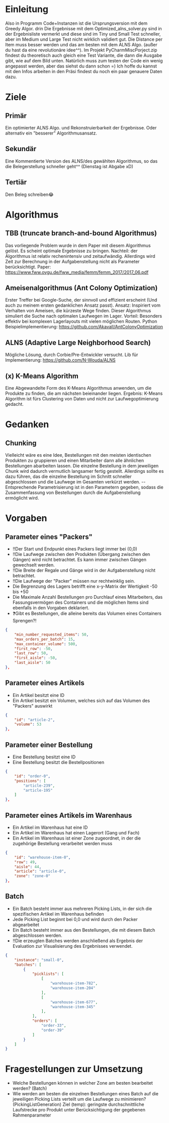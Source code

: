 # Einleitung
Also in Programm Code+Instanzen ist die Ursprungsversion mit dem Greedy Algor. drin
Die Ergebnisse mit dem Optimized\_alns\_solver.py sind in der Ergebnisliste vermerkt und diese sind im Tiny und Small Test schneller, aber im Medium und Large Test nicht wirklich validiert gut. Die Distance per Item muss besser werden und das am besten mit dem ALNS Algo. (außer du hast da eine revolutionäre idee^^).
Im Projekt PyCharmMiscPorject.zip findest du theoretisch auch gleich eine Test Variante, die dann die Ausgabe gibt, wie auf dem Bild unten. Natürlich muss zum testen der Code ein wenig angepasst werden, aber das siehst du dann schon =)
Ich hoffe du kannst mit den Infos arbeiten in den Präsi findest du noch ein paar genauere Daten dazu.

# Ziele

## Primär
Ein optimierter ALNS Algo. und Rekonstruierbarkeit der Ergebnisse. Oder alternativ ein "besserer" Algorithmusansatz.

## Sekundär
Eine Kommentierte Version des ALNS/des gewählten Algorithmus, so das die Belegerstellung schneller geht^^ (Dienstag ist Abgabe xD)

## Tertiär
Den Beleg schreiben😂

# Algorithmus
## TBB (truncate branch-and-bound Algorithmus)
Das vorliegende Problem wurde in dem Paper mit diesem Algorithmus gelöst. Es scheint optimale Ergebnisse zu bringen.
Nachteil: der Algorithmus ist relativ rechenintensiv und zeitaufwändig. Allerdings wird Zeit zur Berechnung in der Aufgabenstellung nicht als Parameter berücksichtigt.
Paper: https://www.fww.ovgu.de/fww_media/femm/femm_2017/2017_06.pdf

## Ameisenalgorithmus (Ant Colony Optimization)
Erster Treffer bei Google-Suche, der sinnvoll und effizient erscheint (Und auch zu meinem ersten gedanklichen Ansatz passt).
Ansatz: Inspiriert vom Verhalten von Ameisen, die kürzeste Wege finden. Dieser Algorithmus simuliert die Suche nach optimalen Laufwegen im Lager.
Vorteil: Besonders effektiv bei komplexen Lagerlayouts mit vielen möglichen Routen.
Python Beispielimplementierung: https://github.com/Akavall/AntColonyOptimization

## ALNS (Adaptive Large Neighborhood Search)
Mögliche Lösung, durch Corbie/Pre-Entwickler versucht.
Lib für Implementierung: https://github.com/N-Wouda/ALNS 

## (x) K-Means Algorithm
Eine Abgewandelte Form des K-Means Algorithmus anwenden, um die Produkte zu finden, die am nächsten beieinander liegen.
Ergebnis: K-Means Algorithm ist fürs Clustering von Daten und nicht zur Laufwegoptimierung gedacht.

# Gedanken
## Chunking
Vielleicht wäre es eine Idee, Bestellungen mit den meisten identischen Produkten zu gruppieren und einen Mitarbeiter dann alle ähnlichen Bestellungen abarbeiten lassen. Die einzelne Bestellung in dem jeweiligen Chunk wird dadurch vermutlich langsamer fertig gestellt. Allerdings sollte es dazu führen, das die einzelne Bestellung im Schnitt schneller abgeschlossen und die Laufwege im Gesamten verkürzt werden.
-- Entsprechende Parametrisierung ist in den Parametern gegeben, sodass die Zusammenfassung von Bestellungen durch die Aufgabenstellung ermöglicht wird.


# Vorgaben

## Parameter eines "Packers"
- ‼️Der Start und Endpunkt eines Packers liegt immer bei (0,0)
- ‼️Die Laufwege zwischen den Produkten (Übergang zwischen den Gängen) wird nicht betrachtet. Es kann immer zwischen Gängen gewechselt werden. 
- ‼️Die Breite der Regale und Gänge wird in der Aufgabenstellung nicht betrachtet.
- ‼️Die Laufwege der "Packer" müssen nur rechtwinklig sein.
- Die Begrenzung des Lagers betrifft eine x-y-Matrix der Wertigkeit -50 bis +50
- Die Maximale Anzahl Bestellungen pro Durchlauf eines Mitarbeiters, das Fassungsvermögen des Containers und die möglichen Items sind ebenfalls in den Vorgaben deklariert.
- ❓Gibt es Bestellungen, die alleine bereits das Volumen eines Containers Sprengen?!

```json
{
    "min_number_requested_items": 50,
    "max_orders_per_batch": 15,
    "max_container_volume": 500,
    "first_row": -50,
    "last_row": 50,
    "first_aisle": -50,
    "last_aisle": 50
},
```

## Parameter eines Artikels
- Ein Artikel besitzt eine ID 
- Ein Artikel besitzt ein Volumen, welches sich auf das Volumen des "Packers" auswirkt
  
```json
{
    "id": "article-2",
    "volume": 53
},
```

## Parameter einer Bestellung
- Eine Bestellung besitzt eine ID
- Eine Bestellung besitzt die Bestellpositionen
  
```json
{
    "id": "order-0",
    "positions": [
        "article-239",
        "article-195"
    ]
},
```

## Parameter eines Artikels im Warenhaus
- Ein Artikel im Warenhaus hat eine ID
- Ein Artikel im Warenhaus hat einen Lagerort (Gang und Fach)
- Ein Artikel im Warenhaus ist einer Zone zugeordnet, in der die zugehörige Bestellung verarbeitet werden muss
  
```json
{
    "id": "warehouse-item-0",
    "row": 49,
    "aisle": 44,
    "article": "article-0",
    "zone": "zone-0"
},
```

## Batch
- Ein Batch besteht immer aus mehreren Picking Lists, in der sich die spezifischen Artikel im Warenhaus befinden
- Jede Picking List beginnt bei 0,0 und wird durch den Packer abgearbeitet
- Ein Batch besteht immer aus den Bestellungen, die mit diesem Batch abgeschlossen werden.
- ‼️Die erzeugten Batches werden anschließend als Ergebnis der Evaluation zur Visualisierung des Ergebnisses verwendet.

```json
{
    "instance": "small-0",
    "batches": [
        {
            "picklists": [
                [
                    "warehouse-item-782",
                    "warehouse-item-204"
                ],
                [
                    "warehouse-item-677",
                    "warehouse-item-345"
                ],
            ],
            "orders": [
                "order-33",
                "order-39"
            ]
        }
    ]
}
```

# Fragestellungen zur Umsetzung
- Welche Bestellungen können in welcher Zone am besten bearbeitet werden? (Batch)
- Wie werden am besten die einzelnen Bestellungen eines Batch auf die jeweiligen Picking Lists verteilt um die Laufwege zu minimieren? (PickingListGeneration)
Ziel (temp): geringste durchschnittliche Laufstrecke pro Produkt unter Berücksichtigung der gegebenen Rahmenparameter

